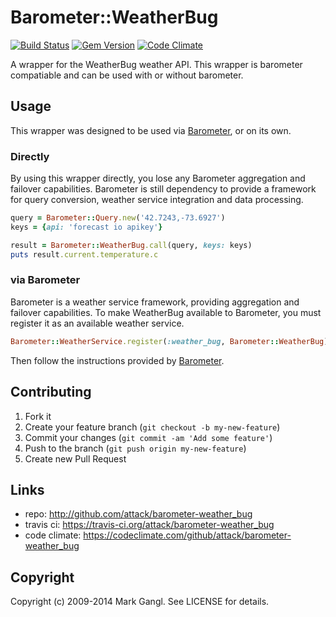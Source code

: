 # Barometer::WeatherBug

[![Build Status](https://travis-ci.org/attack/barometer-weather_bug.png?branch=master)](https://travis-ci.org/attack/barometer-weather_bug)
[![Gem Version](https://badge.fury.io/rb/barometer-weather_bug.png)](http://badge.fury.io/rb/barometer-weather_bug)
[![Code Climate](https://codeclimate.com/github/attack/barometer-weather_bug.png)](https://codeclimate.com/github/attack/barometer-weather_bug)

A wrapper for the WeatherBug weather API. This wrapper is
barometer compatiable and can be used with or without barometer.

## Usage

This wrapper was designed to be used via [Barometer](https://github.com/attack/barometer), or on its own.

### Directly

By using this wrapper directly, you lose any Barometer aggregation and
failover capabilities. Barometer is still dependency to provide a
framework for query conversion, weather service integration and data
processing.

```ruby
query = Barometer::Query.new('42.7243,-73.6927')
keys = {api: 'forecast io apikey'}

result = Barometer::WeatherBug.call(query, keys: keys)
puts result.current.temperature.c
```

### via Barometer

Barometer is a weather service framework, providing aggregation and failover
capabilities. To make WeatherBug available to Barometer, you must register
it as an available weather service.

```ruby
Barometer::WeatherService.register(:weather_bug, Barometer::WeatherBug)
```

Then follow the instructions provided by [Barometer](https://github.com/attack/barometer).

## Contributing

1. Fork it
2. Create your feature branch (`git checkout -b my-new-feature`)
3. Commit your changes (`git commit -am 'Add some feature'`)
4. Push to the branch (`git push origin my-new-feature`)
5. Create new Pull Request

## Links

* repo: http://github.com/attack/barometer-weather_bug
* travis ci: https://travis-ci.org/attack/barometer-weather_bug
* code climate: https://codeclimate.com/github/attack/barometer-weather_bug

## Copyright

Copyright (c) 2009-2014 Mark Gangl. See LICENSE for details.
